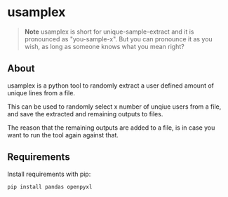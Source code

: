 # usamplex
> **Note**
> usamplex is short for unique-sample-extract and it is pronounced as "you-sample-x".
> But you can pronounce it as you wish, as long as someone knows what you mean right?

## About
usamplex is a python tool to randomly extract a user defined amount of unique lines from a file.  

This can be used to randomly select x number of unqiue users from a file, and save the extracted and remaining outputs to files.   

The reason that the remaining outputs are added to a file, is in case you want to run the tool again against that.

## Requirements
Install requirements with pip:
``` bash
pip install pandas openpyxl
````
